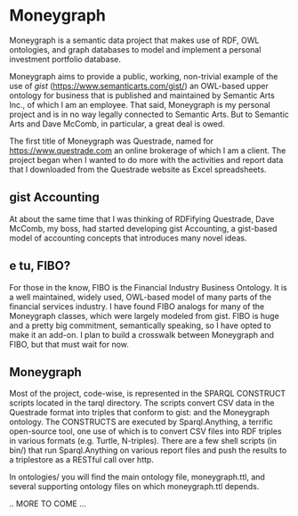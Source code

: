 # Moneygraph


Moneygraph is a semantic data project that makes use of RDF, OWL ontologies, and graph databases to model and implement a personal investment portfolio database.

Moneygraph aims to provide a public, working, non-trivial example of the use of *gist* (https://www.semanticarts.com/gist/) an OWL-based upper ontology for business that is published and maintained by Semantic Arts Inc., of which I am an employee. That said, Moneygraph is my personal project and is in no way legally connected to Semantic Arts. But to Semantic Arts and Dave McComb, in particular, a great deal is owed.

The first title of Moneygraph was Questrade, named for https://www.questrade.com an online brokerage of which I am a client. The project began when I wanted to do more with the activities and report data that I downloaded from the Questrade website as Excel spreadsheets.


## gist Accounting
At about the same time that I was thinking of RDFifying Questrade, Dave McComb, my boss, had started developing gist Accounting, a gist-based model of accounting concepts that introduces many novel ideas.

## e tu, FIBO?
For those in the know, FIBO is the Financial Industry Business Ontology. It is a well maintained, widely used, OWL-based model of many parts of the financial services industry. I have found FIBO analogs for many of the Moneygraph classes, which were largely modeled from gist.
FIBO is huge and a pretty big commitment, semantically speaking, so I have opted to make it an add-on. I plan to build a crosswalk between Moneygraph and FIBO, but that must wait for now.

## Moneygraph
Most of the project, code-wise, is represented in the SPARQL CONSTRUCT scripts located in the tarql directory. The scripts convert CSV data in the Questrade format into triples that conform to gist: and the Moneygraph ontology. The CONSTRUCTS are executed by Sparql.Anything, a terrific open-source tool, one use of which is to convert CSV files into RDF triples in various formats (e.g. Turtle, N-triples). There are a few shell scripts (in bin/) that run Sparql.Anything on various report files and push the results to a triplestore as a RESTful call over http.

In ontologies/ you will find the main ontology file, moneygraph.ttl, and several supporting ontology files on which moneygraph.ttl depends.

.. MORE TO COME ...

